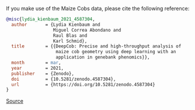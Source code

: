 If you make use of the Maize Cobs data, please cite the following reference:

```bibtex
@misc{lydia_kienbaum_2021_4587304,
  author       = {Lydia Kienbaum and
                  Miguel Correa Abondano and
                  Raul Blas and
                  Karl Schmid},
  title        = {{DeepCob: Precise and high-throughput analysis of 
                   maize cob geometry using deep learning with an
                   application in genebank phenomics}},
  month        = mar,
  year         = 2021,
  publisher    = {Zenodo},
  doi          = {10.5281/zenodo.4587304},
  url          = {https://doi.org/10.5281/zenodo.4587304}
}
```

[Source](https://zenodo.org/record/4587304/export/hx)
